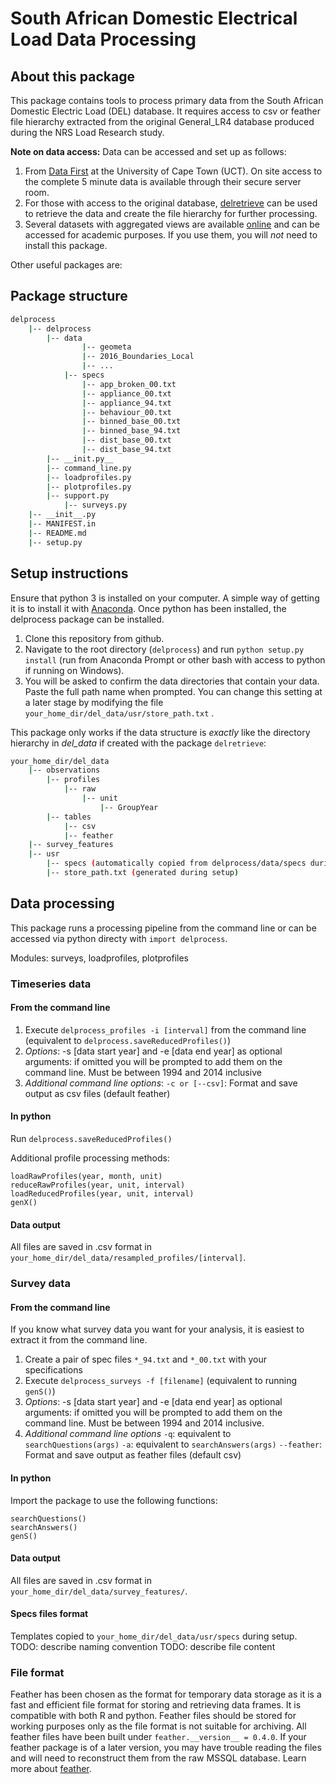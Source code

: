# South African Domestic Electrical Load Data Processing

## About this package

This package contains tools to process primary data from the South African Domestic Electric Load (DEL) database. It requires access to csv or feather file hierarchy extracted from the original General_LR4 database produced during the NRS Load Research study. 

**Note on data access:** 
Data can be accessed and set up as follows:  
1. From [Data First](www.datafirst.uct.ac.za) at the University of Cape Town (UCT). On site access to the complete 5 minute data is available through their secure server room.   
2. For those with access to the original database, [delretrieve](https://github.com/wiebket/delretrieve) can be used to retrieve the data and create the file hierarchy for further processing.
3. Several datasets with aggregated views are available [online]() and can be accessed for academic purposes. If you use them, you will *not* need to install this package. 

Other useful packages are:

## Package structure

```bash
delprocess
    |-- delprocess
        |-- data
        	    |-- geometa
                |-- 2016_Boundaries_Local
                |-- ...
            |-- specs
                |-- app_broken_00.txt
                |-- appliance_00.txt
                |-- appliance_94.txt	
                |-- behaviour_00.txt
                |-- binned_base_00.txt
                |-- binned_base_94.txt
                |-- dist_base_00.txt
                |-- dist_base_94.txt	
        |-- __init.py__
        |-- command_line.py
        |-- loadprofiles.py
        |-- plotprofiles.py
        |-- support.py
        	|-- surveys.py
	|-- __init__.py
	|-- MANIFEST.in
	|-- README.md
	|-- setup.py
```

## Setup instructions
Ensure that python 3 is installed on your computer. A simple way of getting it is to install it with [Anaconda](https://conda.io/docs/user-guide/install/index.html). Once python has been installed, the delprocess package can be installed.
	
1. Clone this repository from github.
2. Navigate to the root directory (`delprocess`) and run `python setup.py install` (run from Anaconda Prompt or other bash with access to python if running on Windows).
3. You will be asked to confirm the data directories that contain your data. Paste the full path name when prompted. You can change this setting at a later stage by modifying the file `your_home_dir/del_data/usr/store_path.txt` .

This package only works if the data structure is *exactly* like the directory hierarchy in *del_data* if created with the package `delretrieve`:

```bash
your_home_dir/del_data
	|-- observations
	    |-- profiles
		    |-- raw
			    |-- unit
				    |-- GroupYear
	    |-- tables
		    |-- csv
		    |-- feather
	|-- survey_features
	|-- usr
	    |-- specs (automatically copied from delprocess/data/specs during setup)
	    |-- store_path.txt (generated during setup)
```

## Data processing
This package runs a processing pipeline from the command line or can be accessed via python directy with `import delprocess`.
		    
Modules: surveys, loadprofiles, plotprofiles

### Timeseries data
	
#### From the command line
1. Execute `delprocess_profiles -i [interval]` from the command line (equivalent to `delprocess.saveReducedProfiles()`)
2. _Options_: -s [data start year] and -e [data end year] as optional arguments: if omitted you will be prompted to add them on the command line. Must be between 1994 and 2014 inclusive
3. _Additional command line options_: `-c or [--csv]`: Format and save output as csv files (default feather)

#### In python
Run `delprocess.saveReducedProfiles()`

Additional profile processing methods:

```
loadRawProfiles(year, month, unit)
reduceRawProfiles(year, unit, interval)
loadReducedProfiles(year, unit, interval)
genX()
```

#### Data output
All files are saved in .csv format in `your_home_dir/del_data/resampled_profiles/[interval]`.

### Survey data

#### From the command line
If you know what survey data you want for your analysis, it is easiest to extract it from the command line.

1. Create a pair of spec files `*_94.txt` and `*_00.txt` with your specifications
2. Execute `delprocess_surveys -f [filename]` (equivalent to running `genS()`)
3. _Options_: -s [data start year] and -e [data end year] as optional arguments: if omitted you will be prompted to add them on the command line. Must be between 1994 and 2014 inclusive.
4. _Additional command line options_
`-q`: equivalent to `searchQuestions(args)`
`-a`: equivalent to `searchAnswers(args)`
`--feather`: Format and save output as feather files (default csv)

#### In python
Import the package to use the following functions:

```
searchQuestions()
searchAnswers()
genS()
```

#### Data output
All files are saved in .csv format in `your_home_dir/del_data/survey_features/`.

#### Specs files format
Templates copied to `your_home_dir/del_data/usr/specs` during setup.
TODO: describe naming convention
TODO: describe file content



### File format
Feather has been chosen as the format for temporary data storage as it is a fast and efficient file format for storing and retrieving data frames. It is compatible with both R and python. Feather files should be stored for working purposes only as the file format is not suitable for archiving. All feather files have been built under `feather.__version__ = 0.4.0`. If your feather package is of a later version, you may have trouble reading the files and will need to reconstruct them from the raw MSSQL database. Learn more about [feather](https://github.com/wesm/feather).
